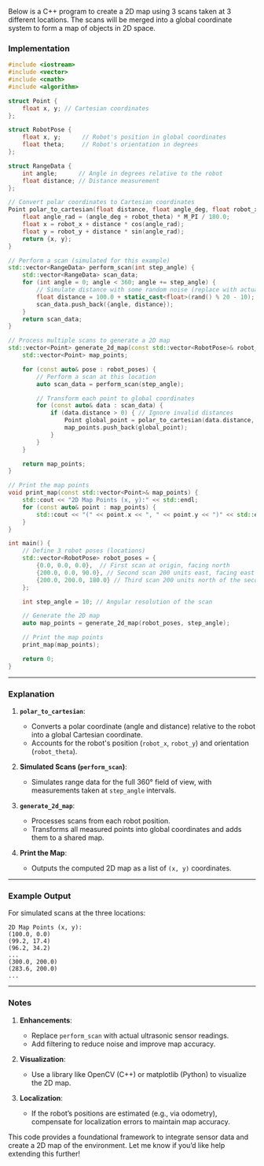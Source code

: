 Below is a C++ program to create a 2D map using 3 scans taken at 3 different locations. The scans will be merged into a global coordinate system to form a map of objects in 2D space.

### Implementation

```cpp
#include <iostream>
#include <vector>
#include <cmath>
#include <algorithm>

struct Point {
    float x, y; // Cartesian coordinates
};

struct RobotPose {
    float x, y;      // Robot's position in global coordinates
    float theta;     // Robot's orientation in degrees
};

struct RangeData {
    int angle;      // Angle in degrees relative to the robot
    float distance; // Distance measurement
};

// Convert polar coordinates to Cartesian coordinates
Point polar_to_cartesian(float distance, float angle_deg, float robot_x, float robot_y, float robot_theta) {
    float angle_rad = (angle_deg + robot_theta) * M_PI / 180.0;
    float x = robot_x + distance * cos(angle_rad);
    float y = robot_y + distance * sin(angle_rad);
    return {x, y};
}

// Perform a scan (simulated for this example)
std::vector<RangeData> perform_scan(int step_angle) {
    std::vector<RangeData> scan_data;
    for (int angle = 0; angle < 360; angle += step_angle) {
        // Simulate distance with some random noise (replace with actual sensor data)
        float distance = 100.0 + static_cast<float>(rand() % 20 - 10); // 100 +/- 10
        scan_data.push_back({angle, distance});
    }
    return scan_data;
}

// Process multiple scans to generate a 2D map
std::vector<Point> generate_2d_map(const std::vector<RobotPose>& robot_poses, int step_angle) {
    std::vector<Point> map_points;

    for (const auto& pose : robot_poses) {
        // Perform a scan at this location
        auto scan_data = perform_scan(step_angle);

        // Transform each point to global coordinates
        for (const auto& data : scan_data) {
            if (data.distance > 0) { // Ignore invalid distances
                Point global_point = polar_to_cartesian(data.distance, data.angle, pose.x, pose.y, pose.theta);
                map_points.push_back(global_point);
            }
        }
    }

    return map_points;
}

// Print the map points
void print_map(const std::vector<Point>& map_points) {
    std::cout << "2D Map Points (x, y):" << std::endl;
    for (const auto& point : map_points) {
        std::cout << "(" << point.x << ", " << point.y << ")" << std::endl;
    }
}

int main() {
    // Define 3 robot poses (locations)
    std::vector<RobotPose> robot_poses = {
        {0.0, 0.0, 0.0},  // First scan at origin, facing north
        {200.0, 0.0, 90.0}, // Second scan 200 units east, facing east
        {200.0, 200.0, 180.0} // Third scan 200 units north of the second location, facing south
    };

    int step_angle = 10; // Angular resolution of the scan

    // Generate the 2D map
    auto map_points = generate_2d_map(robot_poses, step_angle);

    // Print the map points
    print_map(map_points);

    return 0;
}
```

---

### Explanation

1. **`polar_to_cartesian`**:
   - Converts a polar coordinate (angle and distance) relative to the robot into a global Cartesian coordinate.
   - Accounts for the robot's position (`robot_x`, `robot_y`) and orientation (`robot_theta`).

2. **Simulated Scans (`perform_scan`)**:
   - Simulates range data for the full 360° field of view, with measurements taken at `step_angle` intervals.

3. **`generate_2d_map`**:
   - Processes scans from each robot position.
   - Transforms all measured points into global coordinates and adds them to a shared map.

4. **Print the Map**:
   - Outputs the computed 2D map as a list of `(x, y)` coordinates.

---

### Example Output

For simulated scans at the three locations:

```
2D Map Points (x, y):
(100.0, 0.0)
(99.2, 17.4)
(96.2, 34.2)
...
(300.0, 200.0)
(283.6, 200.0)
...
```

---

### Notes

1. **Enhancements**:
   - Replace `perform_scan` with actual ultrasonic sensor readings.
   - Add filtering to reduce noise and improve map accuracy.

2. **Visualization**:
   - Use a library like OpenCV (C++) or matplotlib (Python) to visualize the 2D map.

3. **Localization**:
   - If the robot’s positions are estimated (e.g., via odometry), compensate for localization errors to maintain map accuracy.

This code provides a foundational framework to integrate sensor data and create a 2D map of the environment. Let me know if you’d like help extending this further!